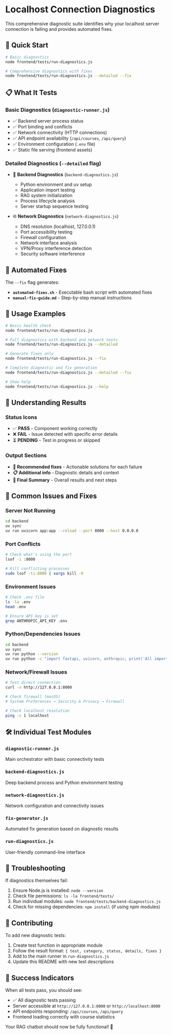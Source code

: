 # Localhost Connection Diagnostics

This comprehensive diagnostic suite identifies why your localhost server connection is failing and provides automated fixes.

## 🚀 Quick Start

```bash
# Basic diagnostics
node frontend/tests/run-diagnostics.js

# Comprehensive diagnostics with fixes
node frontend/tests/run-diagnostics.js --detailed --fix
```

## 📋 What It Tests

### Basic Diagnostics (`diagnostic-runner.js`)
- ✅ Backend server process status  
- ✅ Port binding and conflicts
- ✅ Network connectivity (HTTP connections)
- ✅ API endpoint availability (`/api/courses`, `/api/query`)
- ✅ Environment configuration (`.env` file)
- ✅ Static file serving (frontend assets)

### Detailed Diagnostics (`--detailed` flag)
- 🔧 **Backend Diagnostics** (`backend-diagnostics.js`)
  - Python environment and uv setup
  - Application import testing
  - RAG system initialization
  - Process lifecycle analysis
  - Server startup sequence testing

- 🌐 **Network Diagnostics** (`network-diagnostics.js`)
  - DNS resolution (localhost, 127.0.0.1)
  - Port accessibility testing
  - Firewall configuration
  - Network interface analysis
  - VPN/Proxy interference detection
  - Security software interference

## 🔧 Automated Fixes

The `--fix` flag generates:
- **`automated-fixes.sh`** - Executable bash script with automated fixes
- **`manual-fix-guide.md`** - Step-by-step manual instructions

## 📖 Usage Examples

```bash
# Basic health check
node frontend/tests/run-diagnostics.js

# Full diagnostics with backend and network tests
node frontend/tests/run-diagnostics.js --detailed

# Generate fixes only
node frontend/tests/run-diagnostics.js --fix

# Complete diagnostic and fix generation
node frontend/tests/run-diagnostics.js --detailed --fix

# Show help
node frontend/tests/run-diagnostics.js --help
```

## 🎯 Understanding Results

### Status Icons
- ✅ **PASS** - Component working correctly
- ❌ **FAIL** - Issue detected with specific error details
- ⏳ **PENDING** - Test in progress or skipped

### Output Sections
- **🔧 Recommended fixes** - Actionable solutions for each failure
- **📋 Additional info** - Diagnostic details and context
- **🎯 Final Summary** - Overall results and next steps

## 🚨 Common Issues and Fixes

### Server Not Running
```bash
cd backend
uv sync
uv run uvicorn app:app --reload --port 8000 --host 0.0.0.0
```

### Port Conflicts
```bash
# Check what's using the port
lsof -i :8000

# Kill conflicting processes
sudo lsof -ti:8000 | xargs kill -9
```

### Environment Issues
```bash
# Check .env file
ls -la .env
head .env

# Ensure API key is set
grep ANTHROPIC_API_KEY .env
```

### Python/Dependencies Issues
```bash
cd backend
uv sync
uv run python --version
uv run python -c "import fastapi, uvicorn, anthropic; print('All imports OK')"
```

### Network/Firewall Issues
```bash
# Test direct connection
curl -v http://127.0.0.1:8000

# Check firewall (macOS)
# System Preferences → Security & Privacy → Firewall

# Check localhost resolution
ping -c 1 localhost
```

## 🛠️ Individual Test Modules

### `diagnostic-runner.js` 
Main orchestrator with basic connectivity tests

### `backend-diagnostics.js`
Deep backend process and Python environment testing

### `network-diagnostics.js` 
Network configuration and connectivity issues

### `fix-generator.js`
Automated fix generation based on diagnostic results

### `run-diagnostics.js`
User-friendly command-line interface

## 🐛 Troubleshooting

If diagnostics themselves fail:
1. Ensure Node.js is installed: `node --version`
2. Check file permissions: `ls -la frontend/tests/`
3. Run individual modules: `node frontend/tests/backend-diagnostics.js`
4. Check for missing dependencies: `npm install` (if using npm modules)

## 📝 Contributing

To add new diagnostic tests:
1. Create test function in appropriate module
2. Follow the result format: `{ test, category, status, details, fixes }`
3. Add to the main runner in `run-diagnostics.js`
4. Update this README with new test descriptions

## 🎉 Success Indicators

When all tests pass, you should see:
- ✅ All diagnostic tests passing
- Server accessible at `http://127.0.0.1:8000` or `http://localhost:8000`
- API endpoints responding: `/api/courses`, `/api/query`  
- Frontend loading correctly with course statistics

Your RAG chatbot should now be fully functional! 🚀